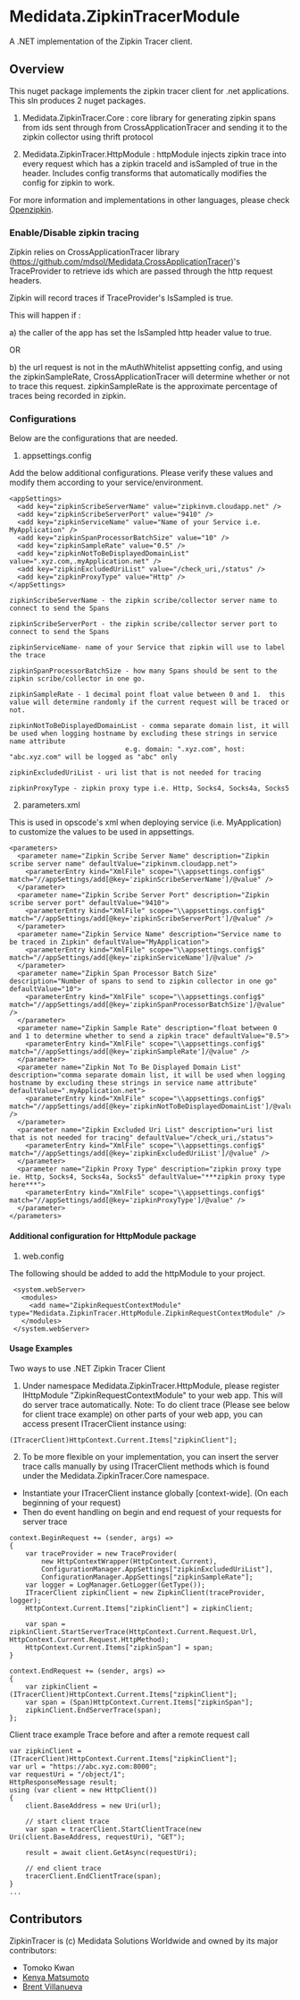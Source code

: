 # Medidata.ZipkinTracerModule
A .NET implementation of the Zipkin Tracer client.

## Overview
This nuget package implements the zipkin tracer client for .net applications.  This sln produces 2 nuget packages.

1) Medidata.ZipkinTracer.Core : core library for generating zipkin spans from ids sent through from CrossApplicationTracer and sending it to the zipkin collector using thrift protocol

2) Medidata.ZipkinTracer.HttpModule : httpModule injects zipkin trace into every request which has a zipkin traceId and isSampled of true in the header. Includes config transforms that automatically modifies the config for zipkin to work.

For more information and implementations in other languages, please check [Openzipkin](https://github.com/openzipkin/).

### Enable/Disable zipkin tracing

Zipkin relies on CrossApplicationTracer library (https://github.com/mdsol/Medidata.CrossApplicationTracer)'s TraceProvider to retrieve ids which are passed through the http request headers.

Zipkin will record traces if TraceProvider's IsSampled is true.  

This will happen if :

a) the caller of the app has set the IsSampled http header value to true.

OR

b) the url request is not in the mAuthWhitelist appsetting config, and using the zipkinSampleRate, CrossApplicationTracer will determine whether or not to trace this request. zipkinSampleRate is the approximate percentage of traces being recorded in zipkin.

### Configurations
Below are the configurations that are needed.  

1) appsettings.config

Add the below additional configurations. Please verify these values and modify them according to your service/environment.

```
<appSettings>
  <add key="zipkinScribeServerName" value="zipkinvm.cloudapp.net" />
  <add key="zipkinScribeServerPort" value="9410" />
  <add key="zipkinServiceName" value="Name of your Service i.e. MyApplication" />
  <add key="zipkinSpanProcessorBatchSize" value="10" />
  <add key="zipkinSampleRate" value="0.5" />
  <add key="zipkinNotToBeDisplayedDomainList" value=".xyz.com,.myApplication.net" />
  <add key="zipkinExcludedUriList" value="/check_uri,/status" />
  <add key="zipkinProxyType" value="Http" /> 
</appSettings>
```

	zipkinScribeServerName - the zipkin scribe/collector server name to connect to send the Spans

	zipkinScribeServerPort - the zipkin scribe/collector server port to connect to send the Spans

	zipkinServiceName- name of your Service that zipkin will use to label the trace

	zipkinSpanProcessorBatchSize - how many Spans should be sent to the zipkin scribe/collector in one go.
	
	zipkinSampleRate - 1 decimal point float value between 0 and 1.  this value will determine randomly if the current request will be traced or not.

	zipkinNotToBeDisplayedDomainList - comma separate domain list, it will be used when logging hostname by excluding these strings in service name attribute
                                 e.g. domain: ".xyz.com", host: "abc.xyz.com" will be logged as "abc" only    

    zipkinExcludedUriList - uri list that is not needed for tracing

    zipkinProxyType - zipkin proxy type i.e. Http, Socks4, Socks4a, Socks5 

2) parameters.xml

This is used in opscode's xml when deploying service (i.e. MyApplication) to customize the values to be used in appsettings.

```
<parameters>
  <parameter name="Zipkin Scribe Server Name" description="Zipkin scribe server name" defaultValue="zipkinvm.cloudapp.net">
    <parameterEntry kind="XmlFile" scope="\\appsettings.config$" match="//appSettings/add[@key='zipkinScribeServerName']/@value" />
  </parameter>
  <parameter name="Zipkin Scribe Server Port" description="Zipkin scribe server port" defaultValue="9410">
    <parameterEntry kind="XmlFile" scope="\\appsettings.config$" match="//appSettings/add[@key='zipkinScribeServerPort']/@value" />
  </parameter>
  <parameter name="Zipkin Service Name" description="Service name to be traced in Zipkin" defaultValue="MyApplication">
    <parameterEntry kind="XmlFile" scope="\\appsettings.config$" match="//appSettings/add[@key='zipkinServiceName']/@value" />
  </parameter>
  <parameter name="Zipkin Span Processor Batch Size" description="Number of spans to send to zipkin collector in one go" defaultValue="10">
    <parameterEntry kind="XmlFile" scope="\\appsettings.config$" match="//appSettings/add[@key='zipkinSpanProcessorBatchSize']/@value" />
  </parameter>
  <parameter name="Zipkin Sample Rate" description="float between 0 and 1 to determine whether to send a zipkin trace" defaultValue="0.5">
    <parameterEntry kind="XmlFile" scope="\\appsettings.config$" match="//appSettings/add[@key='zipkinSampleRate']/@value" />
  </parameter>
  <parameter name="Zipkin Not To Be Displayed Domain List" description="comma separate domain list, it will be used when logging hostname by excluding these strings in service name attribute" defaultValue=".myApplication.net">
    <parameterEntry kind="XmlFile" scope="\\appsettings.config$" match="//appSettings/add[@key='zipkinNotToBeDisplayedDomainList']/@value" />
  </parameter>
  <parameter name="Zipkin Excluded Uri List" description="uri list that is not needed for tracing" defaultValue="/check_uri,/status">
    <parameterEntry kind="XmlFile" scope="\\appsettings.config$" match="//appSettings/add[@key='zipkinExcludedUriList']/@value" />
  </parameter>
  <parameter name="Zipkin Proxy Type" description="zipkin proxy type ie. Http, Socks4, Socks4a, Socks5" defaultValue="***zipkin proxy type here***">
    <parameterEntry kind="XmlFile" scope="\\appsettings.config$" match="//appSettings/add[@key='zipkinProxyType']/@value" />
  </parameter>
</parameters>
```

#### Additional configuration for HttpModule package

1) web.config 

The following should be added to add the httpModule to your project.

 ```
  <system.webServer>
    <modules>
      <add name="ZipkinRequestContextModule" type="Medidata.ZipkinTracer.HttpModule.ZipkinRequestContextModule" />
    </modules>
  </system.webServer>
  ```

#### Usage Examples

Two ways to use .NET Zipkin Tracer Client

1) Under namespace Medidata.ZipkinTracer.HttpModule, please register IHttpModule "ZipkinRequestContextModule" to your web app. This will do server trace automatically.
   Note: To do client trace (Please see below for client trace example) on other parts of your web app, you can access present ITracerClient instance using:
```
(ITracerClient)HttpContext.Current.Items["zipkinClient"];
```

2) To be more flexible on your implementation, you can insert the server trace calls manually by using ITracerClient methods which is found under the Medidata.ZipkinTracer.Core namespace.

- Instantiate your ITracerClient instance globally [context-wide]. (On each beginning of your request)
- Then do event handling on begin and end request of your requests for server trace
```
context.BeginRequest += (sender, args) =>
{
	var traceProvider = new TraceProvider(
        new HttpContextWrapper(HttpContext.Current),
        ConfigurationManager.AppSettings["zipkinExcludedUriList"],
        ConfigurationManager.AppSettings["zipkinSampleRate"];
    var logger = LogManager.GetLogger(GetType());
    ITracerClient zipkinClient = new ZipkinClient(traceProvider, logger);
    HttpContext.Current.Items["zipkinClient"] = zipkinClient;

    var span = zipkinClient.StartServerTrace(HttpContext.Current.Request.Url, HttpContext.Current.Request.HttpMethod);	
    HttpContext.Current.Items["zipkinSpan"] = span;
}

context.EndRequest += (sender, args) =>
{
    var zipkinClient = (ITracerClient)HttpContext.Current.Items["zipkinClient"];
    var span = (Span)HttpContext.Current.Items["zipkinSpan"];
    zipkinClient.EndServerTrace(span);
};
```

Client trace example
Trace before and after a remote request call
```
var zipkinClient = (ITracerClient)HttpContext.Current.Items["zipkinClient"];
var url = "https://abc.xyz.com:8000";
var requestUri = "/object/1";
HttpResponseMessage result;
using (var client = new HttpClient())
{
    client.BaseAddress = new Uri(url);

	// start client trace
    var span = tracerClient.StartClientTrace(new Uri(client.BaseAddress, requestUri), "GET");

    result = await client.GetAsync(requestUri);

	// end client trace
    tracerClient.EndClientTrace(span);	
}
...
```

## Contributors
ZipkinTracer is (c) Medidata Solutions Worldwide and owned by its major contributors:
* Tomoko Kwan
* [Kenya Matsumoto](https://github.com/kenyamat)
* [Brent Villanueva](https://github.com/bvillanueva-mdsol)
